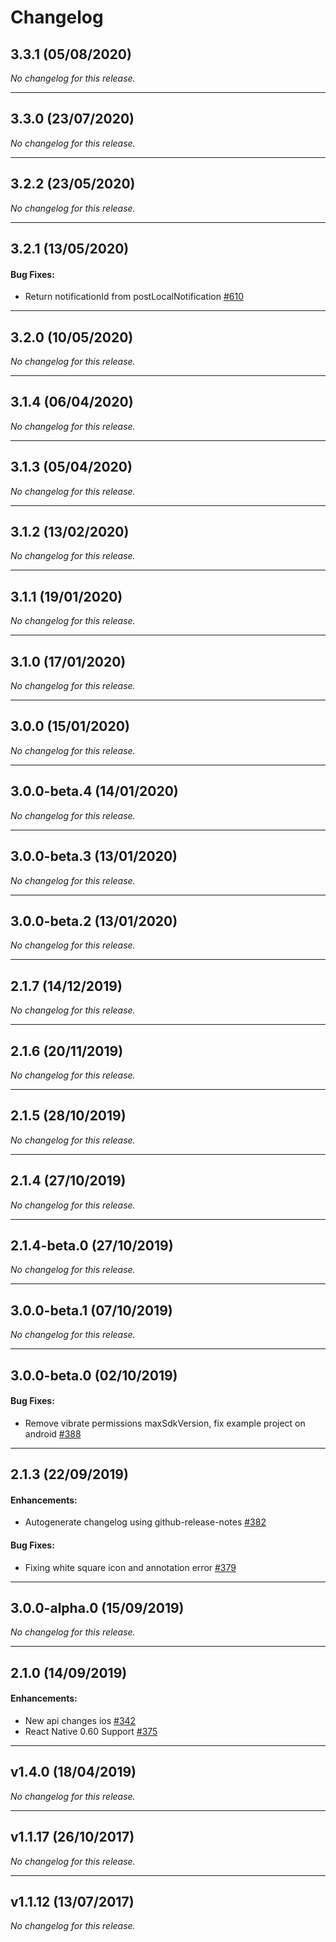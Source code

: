 # Changelog

## 3.3.1 (05/08/2020)
*No changelog for this release.*

---

## 3.3.0 (23/07/2020)
*No changelog for this release.*

---

## 3.2.2 (23/05/2020)
*No changelog for this release.*

---

## 3.2.1 (13/05/2020)

#### Bug Fixes:

- Return notificationId from postLocalNotification [#610](https://github.com/wix/react-native-notifications/pull/610)

---

## 3.2.0 (10/05/2020)
*No changelog for this release.*

---

## 3.1.4 (06/04/2020)
*No changelog for this release.*

---

## 3.1.3 (05/04/2020)
*No changelog for this release.*

---

## 3.1.2 (13/02/2020)
*No changelog for this release.*

---

## 3.1.1 (19/01/2020)
*No changelog for this release.*

---

## 3.1.0 (17/01/2020)
*No changelog for this release.*

---

## 3.0.0 (15/01/2020)
*No changelog for this release.*

---

## 3.0.0-beta.4 (14/01/2020)
*No changelog for this release.*

---

## 3.0.0-beta.3 (13/01/2020)
*No changelog for this release.*

---

## 3.0.0-beta.2 (13/01/2020)
*No changelog for this release.*

---

## 2.1.7 (14/12/2019)
*No changelog for this release.*

---

## 2.1.6 (20/11/2019)
*No changelog for this release.*

---

## 2.1.5 (28/10/2019)
*No changelog for this release.*

---

## 2.1.4 (27/10/2019)
*No changelog for this release.*

---

## 2.1.4-beta.0 (27/10/2019)
*No changelog for this release.*

---

## 3.0.0-beta.1 (07/10/2019)
*No changelog for this release.*

---

## 3.0.0-beta.0 (02/10/2019)

#### Bug Fixes:

- Remove vibrate permissions maxSdkVersion, fix example project on android [#388](https://github.com/wix/react-native-notifications/pull/388)

---

## 2.1.3 (22/09/2019)

#### Enhancements:

- Autogenerate changelog using github-release-notes [#382](https://github.com/wix/react-native-notifications/pull/382)

#### Bug Fixes:

- Fixing white square icon and annotation error [#379](https://github.com/wix/react-native-notifications/pull/379)

---

## 3.0.0-alpha.0 (15/09/2019)
*No changelog for this release.*

---

## 2.1.0 (14/09/2019)

#### Enhancements:

- New api changes ios [#342](https://github.com/wix/react-native-notifications/pull/342)
- React Native 0.60 Support [#375](https://github.com/wix/react-native-notifications/pull/375)

---

## v1.4.0 (18/04/2019)
*No changelog for this release.*

---

## v1.1.17 (26/10/2017)
*No changelog for this release.*

---

## v1.1.12 (13/07/2017)
*No changelog for this release.*
